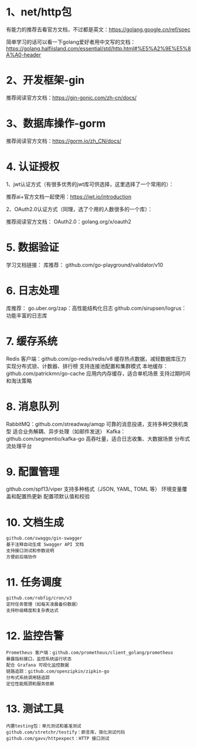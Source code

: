 # 1、net/http包

有能力的推荐去看官方文档，不过都是英文：https://golang.google.cn/ref/spec

简单学习的话可以看一下golang爱好者用中文写的文档：https://golang.halfiisland.com/essential/std/http.html#%E5%A2%9E%E5%8A%A0-header

# 2、开发框架-gin

推荐阅读官方文档：https://gin-gonic.com/zh-cn/docs/

# 3、数据库操作-gorm

推荐阅读官方文档：https://gorm.io/zh_CN/docs/

# 4. 认证授权
   1、jwt认证方式（有很多优秀的jwt库可供选择，这里选择了一个常用的）：

   推荐ai+官方文档一起使用：https://jwt.io/introduction

   2、OAuth2.0认证方式（同理，选了个用的人数很多的一个库）：

   推荐阅读官方文档：
   OAuth2.0：golang.org/x/oauth2

# 5. 数据验证
   学习文档链接：
库推荐：
     github.com/go-playground/validator/v10
 

# 6. 日志处理

库推荐：
   go.uber.org/zap：高性能结构化日志
   github.com/sirupsen/logrus：功能丰富的日志库

# 7. 缓存系统

   Redis 客户端：github.com/go-redis/redis/v8
   缓存热点数据，减轻数据库压力
   实现分布式锁、计数器、排行榜
   支持连接池配置和集群模式
   本地缓存：github.com/patrickmn/go-cache
   应用内内存缓存，适合单机场景
   支持过期时间和淘汰策略

# 8. 消息队列

   RabbitMQ：github.com/streadway/amqp
   可靠的消息投递，支持多种交换机类型
   适合业务解耦、异步处理（如邮件发送）
   Kafka：github.com/segmentio/kafka-go
   高吞吐量，适合日志收集、大数据场景
   分布式流处理平台

# 9. 配置管理

   github.com/spf13/viper
   支持多种格式（JSON, YAML, TOML 等）
   环境变量覆盖和配置热更新
   配置项默认值和校验

# 10. 文档生成

    github.com/swaggo/gin-swagger
    基于注释自动生成 Swagger API 文档
    支持接口测试和参数说明
    方便前后端协作

# 11. 任务调度

    github.com/robfig/cron/v3
    定时任务管理（如每天凌晨备份数据）
    支持秒级精度和复杂表达式

# 12. 监控告警

    Prometheus 客户端：github.com/prometheus/client_golang/prometheus
    暴露指标接口，监控系统运行状态
    配合 Grafana 可视化监控数据
    链路追踪：github.com/openzipkin/zipkin-go
    分布式系统调用链追踪
    定位性能瓶颈和服务依赖


# 13. 测试工具

    内置testing包：单元测试和基准测试
    github.com/stretchr/testify：断言库，简化测试代码
    github.com/gavv/httpexpect：HTTP 接口测试
